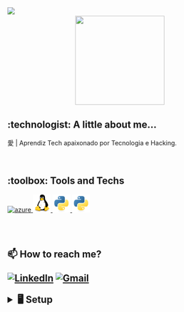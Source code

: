 
<img src="https://readme-typing-svg.herokuapp.com/?font=Roboto&weight=900&size=40=true&vCenter=true&width=500&height=70&duration=4000&color=9400D3&lines=console.log('Hello+World!');Prazer!,+👋;+Eu+sou+o+Iann!;" />

<div align="center">

<img src="https://media2.giphy.com/media/v1.Y2lkPTc5MGI3NjExMmM1ODU1ZHY4dDg5cGZmdXRnaGtrNmFpM25iZXIyNnFvdzN6YjBnbyZlcD12MV9pbnRlcm5hbF9naWZfYnlfaWQmY3Q9Zw/JIX9t2j0ZTN9S/giphy.gif" width="200" height="200" >


<div class="row" align="left">

<h2> :technologist: A little about me... </h2> 愛 | Aprendiz Tech apaixonado por Tecnologia e Hacking.

</div>

<br/>
<br/>

<div class="row" align="left">
	<h2> :toolbox: Tools and Techs </h2>
	<p align="left">
	<a href="https://azure.microsoft.com/en-in/" target="_blank"> <img src="https://www.vectorlogo.zone/logos/microsoft_azure/microsoft_azure-icon.svg" alt="azure" width="40" height="40"/> </a>
	<a href="https://www.linux.org/" target="_blank"> <img src="https://raw.githubusercontent.com/devicons/devicon/master/icons/linux/linux-original.svg" alt="linux" width="40" height="40"/> </a>
	<a href="https://www.python.org" target="_blank"> <img src="https://raw.githubusercontent.com/devicons/devicon/master/icons/python/python-original.svg" alt="python" width="40" height="40"/> </a>
 	<a href="https://www.python.org" target="_blank"> <img src="https://raw.githubusercontent.com/devicons/devicon/master/icons/python/python-original.svg" alt="python" width="40" height="40"/> </a>
 
	

</div>

<br/>
<br/>

<div class="row" align="left">

 
  
 <h2> 📫 How to reach me?


[![LinkedIn](https://img.shields.io/badge/LinkedIn-%230077B5.svg?logo=linkedin&logoColor=white)](https://www.linkedin.com/in/iannarthur/)
[![Gmail](https://img.shields.io/badge/Gmail-%23B22131.svg?logo=Gmail&logoColor=white)](mailto:iannarthur90@gmail.com)

	
<details>
  <br/>
   <summary><b>🖥️ Setup</b></summary>
  	<ul>
  	  <li><b>OS:</b> Windows User</li>
  	  <li><b>CPU: </b> Ryzen 5 5600G</li>
	    <li><b>GPU: </b> RTX 3060 12GB</li>
	    <li><b>RAM:</b> 16 GB 3200 MHz DDR4</li>
	</ul>	
</details>

</div>

<br/>

<div class="row" align="center">



</div>
